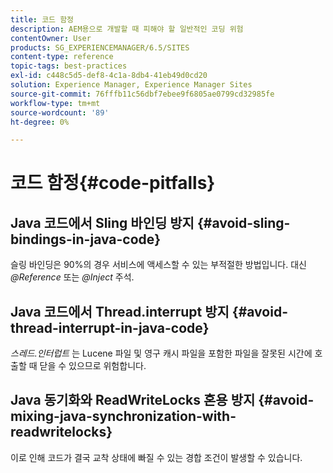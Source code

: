 ```yaml
---
title: 코드 함정
description: AEM용으로 개발할 때 피해야 할 일반적인 코딩 위험
contentOwner: User
products: SG_EXPERIENCEMANAGER/6.5/SITES
content-type: reference
topic-tags: best-practices
exl-id: c448c5d5-def8-4c1a-8db4-41eb49d0cd20
solution: Experience Manager, Experience Manager Sites
source-git-commit: 76fffb11c56dbf7ebee9f6805ae0799cd32985fe
workflow-type: tm+mt
source-wordcount: '89'
ht-degree: 0%

---
```


# 코드 함정{#code-pitfalls}

## Java 코드에서 Sling 바인딩 방지 {#avoid-sling-bindings-in-java-code}

슬링 바인딩은 90%의 경우 서비스에 액세스할 수 있는 부적절한 방법입니다. 대신 *@Reference* 또는 *@Inject* 주석.

## Java 코드에서 Thread.interrupt 방지 {#avoid-thread-interrupt-in-java-code}

*스레드.인터럽트* 는 Lucene 파일 및 영구 캐시 파일을 포함한 파일을 잘못된 시간에 호출할 때 닫을 수 있으므로 위험합니다.

## Java 동기화와 ReadWriteLocks 혼용 방지 {#avoid-mixing-java-synchronization-with-readwritelocks}

이로 인해 코드가 결국 교착 상태에 빠질 수 있는 경합 조건이 발생할 수 있습니다.
